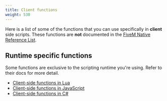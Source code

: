 ```yaml
---
title: Client functions
weight: 530
---
```


Here is a list of some of the functions that you can use specifically in **client** side scripts.
These functions are **not** documented in the [FiveM Native Reference List](https://runtime.fivem.net/doc/reference.html).

Runtime specific functions
--------------------------
Some functions are exclusive to the scripting runtime you're using. Refer to their docs for more detail.

- [Client-side functions in Lua](/scripting-reference/runtimes/lua/client-functions)
- [Client-side functions in JavaScript](/scripting-reference/runtimes/javascript/client-functions)
- [Client-side functions in C#](/scripting-reference/runtimes/csharp/client-functions)
